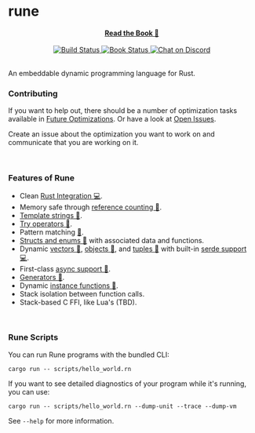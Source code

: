 # rune

<div align="center">
<a href="https://rune-rs.github.io/rune/">
    <b>Read the Book 📖</b>
</a>
</div>

<br>

<div align="center">
<a href="https://github.com/rune-rs/rune/actions">
    <img alt="Build Status" src="https://github.com/rune-rs/rune/workflows/Build/badge.svg">
</a>

<a href="https://github.com/rune-rs/rune/actions">
    <img alt="Book Status" src="https://github.com/rune-rs/rune/workflows/Book/badge.svg">
</a>

<a href="https://discord.gg/v5AeNkT">
    <img alt="Chat on Discord" src="https://img.shields.io/discord/558644981137670144.svg?logo=discord&style=flat-square">
</a>
</div>

<br>

An embeddable dynamic programming language for Rust.

### Contributing

If you want to help out, there should be a number of optimization tasks
available in [Future Optimizations][future-optimizations]. Or have a look at
[Open Issues].

Create an issue about the optimization you want to work on and communicate that
you are working on it.

<br>

### Features of Rune

* Clean [Rust Integration 💻][support-rust-integration].
* Memory safe through [reference counting 📖][support-reference-counted].
* [Template strings 📖][support-templates].
* [Try operators 📖][support-try].
* Pattern matching [📖][support-patterns].
* [Structs and enums 📖][support-structs] with associated data and functions.
* Dynamic [vectors 📖][support-dynamic-vectors], [objects 📖][support-anon-objects], and [tuples 📖][support-anon-tuples] with built-in [serde support 💻][support-serde].
* First-class [async support 📖][support-async].
* [Generators 📖][support-generators].
* Dynamic [instance functions 📖][support-instance-functions].
* Stack isolation between function calls.
* Stack-based C FFI, like Lua's (TBD).

<br>

### Rune Scripts

You can run Rune programs with the bundled CLI:

```
cargo run -- scripts/hello_world.rn
```

If you want to see detailed diagnostics of your program while it's running,
you can use:

```
cargo run -- scripts/hello_world.rn --dump-unit --trace --dump-vm
```

See `--help` for more information.

[future-optimizations]: https://github.com/rune-rs/rune/blob/master/FUTURE_OPTIMIZATIONS.md
[Open Issues]: https://github.com/rune-rs/rune/issues
[support-rust-integration]: https://github.com/rune-rs/rune/tree/master/crates/rune-modules
[support-reference-counted]: https://rune-rs.github.io/rune/4_2_variables.html
[support-templates]: https://rune-rs.github.io/rune/4_6_template_strings.html
[support-try]: https://rune-rs.github.io/rune/6_try_operator.html
[support-patterns]: https://rune-rs.github.io/rune/4_5_pattern_matching.html
[support-structs]: https://rune-rs.github.io/rune/5_6_structs.html
[support-async]: https://rune-rs.github.io/rune/8_async.html
[support-generators]: https://rune-rs.github.io/rune/7_generators.html
[support-instance-functions]: https://rune-rs.github.io/rune/4_7_instance_functions.html
[support-dynamic-vectors]: https://rune-rs.github.io/rune/5_2_vectors.html
[support-anon-objects]: https://rune-rs.github.io/rune/5_3_objects.html
[support-anon-tuples]: https://rune-rs.github.io/rune/5_4_tuples.html
[support-serde]: https://github.com/rune-rs/rune/blob/master/crates/rune-modules/src/json.rs
